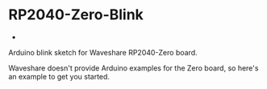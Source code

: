 # RP2040-Zero-Blink
-
Arduino blink sketch for Waveshare RP2040-Zero board.

Waveshare doesn't provide Arduino examples for the Zero board, so here's an example to get you started.
